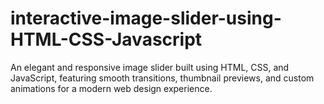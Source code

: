 # interactive-image-slider-using-HTML-CSS-Javascript
An elegant and responsive image slider built using HTML, CSS, and JavaScript, featuring smooth transitions, thumbnail previews, and custom animations for a modern web design experience.
